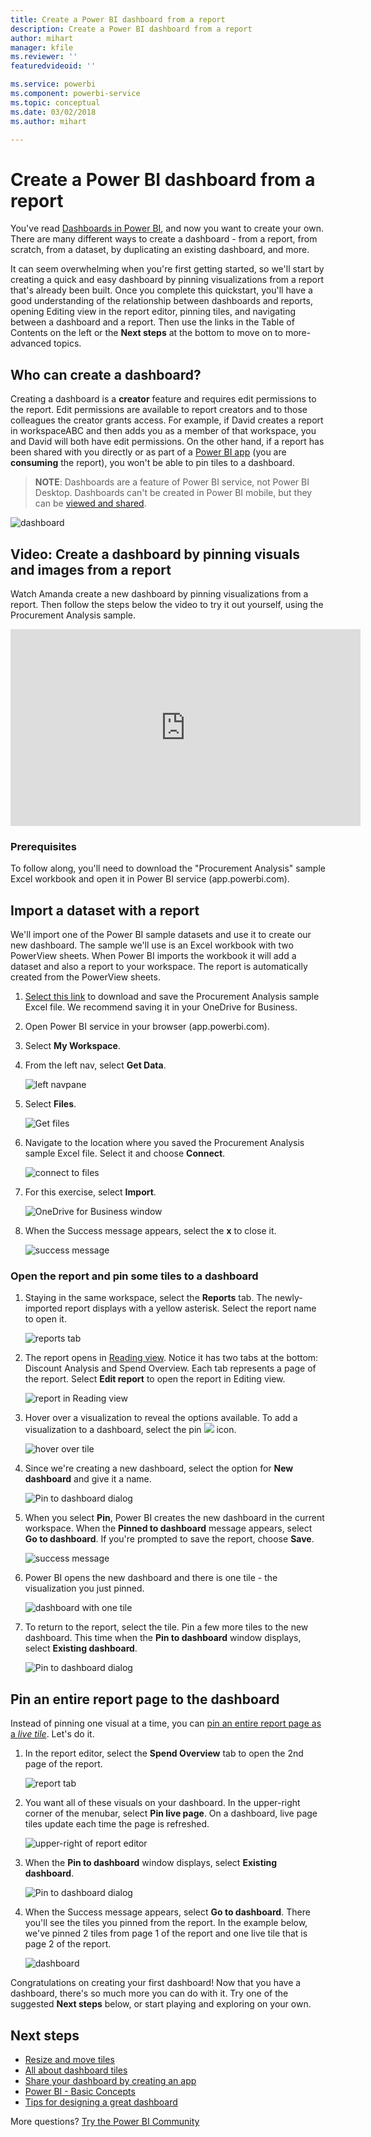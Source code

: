 ```yaml
---
title: Create a Power BI dashboard from a report
description: Create a Power BI dashboard from a report
author: mihart
manager: kfile
ms.reviewer: ''
featuredvideoid: ''

ms.service: powerbi
ms.component: powerbi-service
ms.topic: conceptual
ms.date: 03/02/2018
ms.author: mihart

---
```

# Create a Power BI dashboard from a report
You've read [Dashboards in Power BI](consumer/end-user-dashboards.md), and now you want to create your own. There are many different ways to create a dashboard - from a report, from scratch, from a dataset, by duplicating an existing dashboard, and more.  

It can seem overwhelming when you're first getting started, so we'll start by creating a quick and easy dashboard by pinning visualizations from a report that's already been built. Once you complete this quickstart, you'll have a good understanding of the relationship between dashboards and reports, opening Editing view in the report editor, pinning tiles, and navigating between a dashboard and a report. Then use the links in the Table of Contents on the left or the **Next steps** at the bottom to move on to more-advanced topics.

## Who can create a dashboard?
Creating a dashboard is a **creator** feature and requires edit permissions to the report. Edit permissions are available to report creators and to those colleagues the creator grants access. For example, if David creates a report in workspaceABC and then adds you as a member of that workspace, you and David will both have edit permissions. On the other hand, if a report has been shared with you directly or as part of a [Power BI app](service-create-distribute-apps.md) (you are **consuming** the report), you won't be able to pin tiles to a dashboard.

> **NOTE**: Dashboards are a feature of Power BI service, not Power BI Desktop. Dashboards can't be created in Power BI mobile, but they can be [viewed and shared](consumer/mobile/mobile-apps-view-dashboard.md).
>
> 

![dashboard](media/service-dashboard-create/power-bi-completed-dashboard-small.png)

## Video: Create a dashboard by pinning visuals and images from a report
Watch Amanda create a new dashboard by pinning visualizations from a report. Then follow the steps below the video to try it out yourself, using the Procurement Analysis sample.

<iframe width="560" height="315" src="https://www.youtube.com/embed/lJKgWnvl6bQ" frameborder="0" allowfullscreen></iframe>

### Prerequisites
To follow along, you'll need to download the "Procurement Analysis" sample Excel workbook and open it in Power BI service (app.powerbi.com).

## Import a dataset with a report
We'll import one of the Power BI sample datasets and use it to create our new dashboard. The sample we'll use is an Excel workbook with two PowerView sheets. When Power BI imports the workbook it will add a dataset and also a report to your workspace.  The report is automatically created from the PowerView sheets.

1. [Select this link](http://go.microsoft.com/fwlink/?LinkId=529784) to download and save the Procurement Analysis sample Excel file. We recommend saving it in your OneDrive for Business.
2. Open Power BI service in your browser (app.powerbi.com).
3. Select **My Workspace**.
4. From the left nav, select **Get Data**.

    ![left navpane](media/service-dashboard-create/power-bi-get-data3.png)
5. Select **Files**.

   ![Get files](media/service-dashboard-create/power-bi-select-files.png)
6. Navigate to the location where you saved the Procurement Analysis sample Excel file. Select it and choose **Connect**.

   ![connect to files](media/service-dashboard-create/power-bi-connectnew.png)
7. For this exercise, select **Import**.

    ![OneDrive for Business window](media/service-dashboard-create/power-bi-import.png)
8. When the Success message appears, select the **x** to close it.

   ![success message](media/service-dashboard-create/power-bi-view-datasetnew.png)

### Open the report and pin some tiles to a dashboard
1. Staying in the same workspace, select the **Reports** tab. The newly-imported report displays with a yellow asterisk. Select the report name to open it.

    ![reports tab](media/service-dashboard-create/power-bi-reports.png)
2. The report opens in [Reading view](consumer/end-user-reading-view.md). Notice it has two tabs at the bottom: Discount Analysis and Spend Overview. Each tab represents a page of the report.
    Select **Edit report** to open the report in Editing view.

    ![report in Reading view](media/service-dashboard-create/power-bi-reading-view.png)
3. Hover over a visualization to reveal the options available. To add a visualization to a dashboard, select the pin ![](media/service-dashboard-create/power-bi-pin-icon.png) icon.

    ![hover over tile](media/service-dashboard-create/power-bi-hover.png)
4. Since we're creating a new dashboard, select the option for **New dashboard** and give it a name.

   ![Pin to dashboard dialog](media/service-dashboard-create/power-bi-pin-tile.png)
5. When you select **Pin**, Power BI creates the new dashboard in the current workspace. When the **Pinned to dashboard** message appears, select **Go to dashboard**. If you're prompted to save the report, choose **Save**.

     ![success message](media/service-dashboard-create/power-bi-pin-success.png)
6. Power BI opens the new dashboard and there is one tile - the visualization you just pinned.

   ![dashboard with one tile](media/service-dashboard-create/power-bi-pinned.png)
7. To return to the report, select the tile. Pin a few more tiles to the new dashboard. This time when the **Pin to dashboard** window displays, select **Existing dashboard**.  

   ![Pin to dashboard dialog](media/service-dashboard-create/power-bi-existing-dashboard.png)

## Pin an entire report page to the dashboard
Instead of pinning one visual at a time, you can [pin an entire report page as a *live tile*](service-dashboard-pin-live-tile-from-report.md). Let's do it.

1. In the report editor, select the **Spend Overview** tab to open the 2nd page of the report.

   ![report tab](media/service-dashboard-create/power-bi-page-tab.png)

2. You want all of these visuals on your dashboard.  In the upper-right corner of the menubar, select **Pin live page**. On a dashboard, live page tiles update each time the page is refreshed.

   ![upper-right of report editor](media/service-dashboard-create/power-bi-pin-live.png)

3. When the **Pin to dashboard** window displays, select **Existing dashboard**.

   ![Pin to dashboard dialog](media/service-dashboard-create/power-bi-pin-live2.png)

4. When the Success message appears, select **Go to dashboard**. There you'll see the tiles you pinned from the report. In the example below, we've pinned 2 tiles from page 1 of the report and one live tile that is page 2 of the report.

   ![dashboard](media/service-dashboard-create/power-bi-dashboard.png)

Congratulations on creating your first dashboard! Now that you have a dashboard, there's so much more you can do with it.  Try one of the suggested **Next steps** below, or start playing and exploring on your own.   

## Next steps
* [Resize and move tiles](service-dashboard-edit-tile.md)
* [All about dashboard tiles](consumer/end-user-tiles.md)
* [Share your dashboard by creating an app](consumer/end-user-create-apps.md)
* [Power BI - Basic Concepts](consumer/end-user-basic-concepts.md)
* [Tips for designing a great dashboard](service-dashboards-design-tips.md)

More questions? [Try the Power BI Community](http://community.powerbi.com/)
